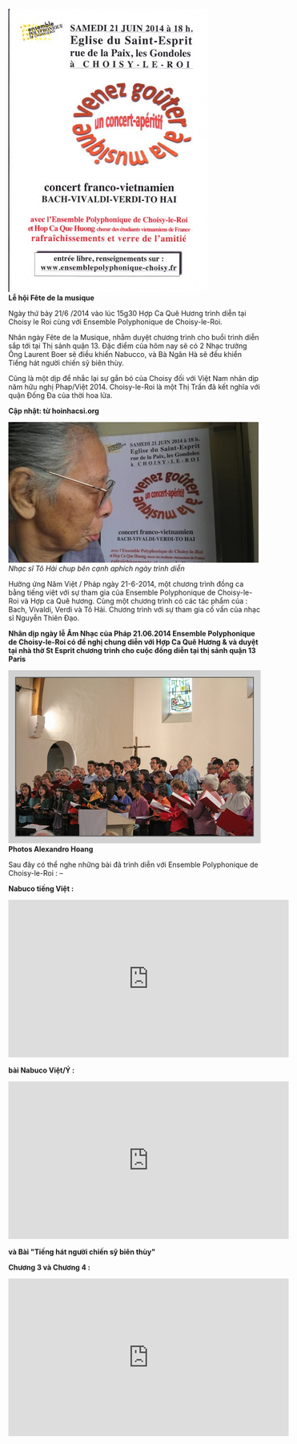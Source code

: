<!--
title: Ensemble Polyphonique de Choisy-le-Roi và Hợp Ca Quê Hương tai Fête de la musique 2014
author: Nguyễn Tích Kỳ
status: completed
-->

![](01.jpg)  
**Lễ hội Fête de la musique**

Ngày thứ bảy 21/6 /2014 vào lúc 15g30 Hợp Ca Quê Hương trình diễn tại Choisy le Roi cùng với Ensemble Polyphonique de Choisy-le-Roi.

Nhân ngày Fête de la Musique, nhằm duyệt chương trình cho buổi trình diễn sắp tới tại Thị sảnh quận 13. Đặc điểm của hôm nay sẽ có 2 Nhạc trưởng Ông Laurent Boer sẽ điều khiển Nabucco, và Bà Ngân Hà sẽ đều khiển Tiếng hát người chiến sỹ biên thùy. 
                                                                   
Cũng là một dịp để nhắc lại sự gắn bó của Choisy đối với Việt Nam nhân dịp năm hữu nghị Phap/Việt 2014. Choisy-le-Roi là một Thị Trấn đã kết nghĩa với quận Đống Đa của thời hoa lửa. 

**Cập nhật:  từ  hoinhacsi.org**

![](02.jpg)  
*Nhạc sĩ Tô Hải chup bên cạnh aphích ngày trình diễn*

Hưởng ứng Năm Việt / Pháp ngày 21-6-2014, một chương trình đồng ca bằng tiếng việt với sự tham gia của Ensemble Polyphonique de Choisy-le-Roi và Hợp ca Quê hương. Cùng một chương trình có các tác phẩm của : Bach, Vivaldi, Verdi và Tô Hải. Chương trình với sự tham gia cố vấn của nhạc sĩ Nguyễn Thiên Đạo.

**Nhân dịp ngày lễ Âm Nhạc của Pháp 21.06.2014 Ensemble Polyphonique de Choisy-le-Roi có đề nghị chung diễn với Hợp Ca Quê Hương & và duyệt tại nhà thờ St Esprit chương trình cho cuộc đồng diễn tại thị sảnh quận 13 Paris**

![](03.jpg)
**Photos Alexandro Hoang**

Sau đây có thể nghe những bài đã trình diễn với Ensemble Polyphonique de Choisy-le-Roi :                    –

**Nabuco tiếng Việt :**

<iframe width="560" height="315" src="https://www.youtube.com/embed/LPVvJPG4_DU" frameborder="0" allowfullscreen></iframe>


**bài Nabuco Việt/Ý :**

<iframe width="560" height="315" src="https://www.youtube.com/embed/NQIonQHuZb4" frameborder="0" allowfullscreen></iframe>


**và Bài "Tiếng hát người chiến sỹ biên thùy"**

**Chương 3 và Chương 4 :**

<iframe width="560" height="315" src="https://www.youtube.com/embed/3k4zLTxPyBs" frameborder="0" allowfullscreen></iframe>










